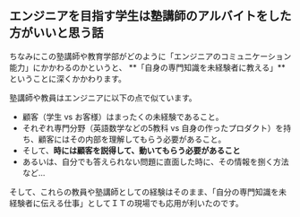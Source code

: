 
## エンジニアを目指す学生は塾講師のアルバイトをした方がいいと思う話

ちなみにこの塾講師や教育学部がどのように「エンジニアのコミュニケーション能力」にかかわるのかというと、
**「自身の専門知識を未経験者に教える」**ということに深くかかわります。

塾講師や教員はエンジニアに以下の点で似ています。

- 顧客（学生 vs お客様）はまったくの未経験であること。
- それぞれ専門分野（英語数学などの5教科 vs 自身の作ったプロダクト）を持ち、顧客にはその内部を理解してもらう必要があること。
- そして、**時には顧客を説得して、動いてもらう必要があること**
- あるいは、自分でも答えられない問題に直面した時に、その情報を捌く方法など...

そして、これらの教員や塾講師としての経験はそのまま、「自分の専門知識を未経験者に伝える仕事」としてＩＴの現場でも応用が利いたのです。






